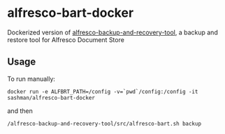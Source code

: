 # alfresco-bart-docker
Dockerized version of [alfresco-backup-and-recovery-tool](https://github.com/toniblyx/alfresco-backup-and-recovery-tool), a backup and restore tool for Alfresco Document Store

## Usage
To run manually: 

```docker run -e ALFBRT_PATH=/config -v=`pwd`/config:/config -it sashman/alfresco-bart-docker```

and then 

```/alfresco-backup-and-recovery-tool/src/alfresco-bart.sh backup```
